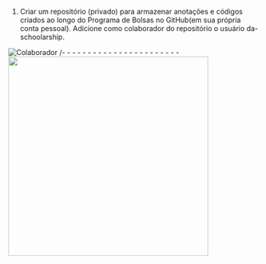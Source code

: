 1) Criar um repositório (privado) para armazenar anotações e códigos criados ao longo do Programa de Bolsas no GitHub(em sua própria conta pessoal). Adicione como colaborador do repositório o usuário da-schoolarship.

![Colaborador](<ref_colab.jpg>)
/- - - - - - - - - - - - - - - - - - - - - - -\
<img src="./evidencias/ref_colab.jpg" width="400">